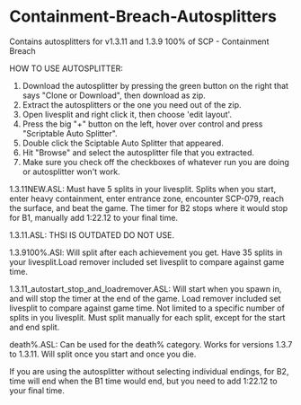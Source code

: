 # Containment-Breach-Autosplitters
Contains autosplitters for v1.3.11 and 1.3.9 100% of SCP - Containment Breach

HOW TO USE AUTOSPLITTER:
1. Download the autosplitter by pressing the green button on the right that says "Clone or Download", then download as zip.
2. Extract the autosplitters or the one you need out of the zip.
3. Open livesplit and right click it, then choose 'edit layout'.
4. Press the big "+" button on the left, hover over control and press "Scriptable Auto Splitter".
5. Double click the Sciptable Auto Splitter that appeared.
6. Hit "Browse" and select the autosplitter file that you extracted.
7. Make sure you check off the checkboxes of whatever run you are doing or autosplitter won't work.

1.3.11NEW.ASL: Must have 5 splits in your livesplit. Splits when you start, enter heavy containment, enter entrance zone, encounter SCP-079, reach the surface, and beat the game. The timer for B2 stops where it would stop for B1, manually add 1:22.12 to your final time.

1.3.11.ASL: THSI IS OUTDATED DO NOT USE.

1.3.9100%.ASl: Will split after each achievement you get. Have 35 splits in your livesplit.Load remover included set livesplit to compare against game time.

1.3.11_autostart_stop_and_loadremover.ASL: Will start when you spawn in, and will stop the timer at the end of the game. Load remover included set livesplit to compare against game time. Not limited to a specific number of splits in you livesplit. Must split manually for each split, except for the start and end split.

death%.ASL: Can be used for the death% category. Works for versions 1.3.7 to 1.3.11. Will split once you start and once you die.

If you are using the autosplitter without selecting individual endings, for B2, time will end when the B1 time would end, but you need to add 1:22.12 to your final time.
